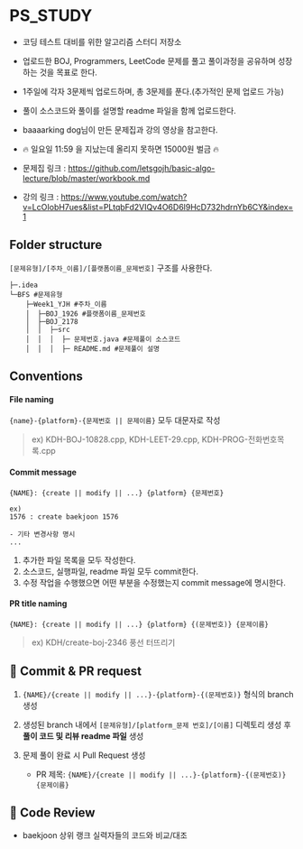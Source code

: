 # PS_STUDY
- 코딩 테스트 대비를 위한 알고리즘 스터디 저장소
- 업로드한 BOJ, Programmers, LeetCode 문제를 풀고 풀이과정을 공유하며 성장하는 것을 목표로 한다.
- 1주일에 각자 3문제씩 업로드하며, 총 3문제를 푼다.(추가적인 문제 업로드 가능)
- 풀이 소스코드와 풀이를 설명할 readme 파일을 함께 업로드한다.
- baaaarking dog님이 만든 문제집과 강의 영상을 참고한다.

- 🔥 일요일 11:59 을 지났는데 올리지 못하면 15000원 벌금 🔥

- 문제집 링크 : https://github.com/letsgojh/basic-algo-lecture/blob/master/workbook.md

- 강의 링크 : https://www.youtube.com/watch?v=LcOIobH7ues&list=PLtqbFd2VIQv4O6D6l9HcD732hdrnYb6CY&index=1


## Folder structure

`[문제유형]/[주차_이름]/[플랫폼이름_문제번호]` 구조를 사용한다.

```
├─.idea
└─BFS #문제유형
    ├─Week1_YJH #주차_이름
    │  ├─BOJ_1926 #플랫폼이름_문제번호
    │  ├─BOJ_2178
    │  │  ├─src
    │  │  │  ├─ 문제번호.java #문제풀이 소스코드
    │  │  │  ├─ README.md #문제풀이 설명

```


## Conventions

#### File naming
`{name}-{platform}-{문제번호 || 문제이름}`
모두 대문자로 작성
  > ex) KDH-BOJ-10828.cpp, KDH-LEET-29.cpp, KDH-PROG-전화번호목록.cpp

#### Commit message
```
{NAME}: {create || modify || ...} {platform} {문제번호}

ex) 
1576 : create baekjoon 1576

- 기타 변경사항 명시
...
```

1. 추가한 파일 목록을 모두 작성한다.
2. 소스코드, 실행파일, readme 파일 모두 commit한다.
3. 수정 작업을 수행했으면 어떤 부분을 수정했는지 commit message에 명시한다.

#### PR title naming
`{NAME}: {create || modify || ...} {platform} {(문제번호)} {문제이름}`
  > ex) KDH/create-boj-2346 풍선 터뜨리기

## 💪 Commit & PR request

1. `{NAME}/{create || modify || ...}-{platform}-{(문제번호)}` 형식의 branch 생성
   
2. 생성된 branch 내에서 `[문제유형]/[platform_문제 번호]/[이름]` 디렉토리 생성 후 **풀이 코드 및 리뷰 readme 파일** 생성

3. 문제 풀이 완료 시 Pull Request 생성
   - PR 제목: `{NAME}/{create || modify || ...}-{platform}-{(문제번호)} {문제이름}`


## 📖 Code Review

- baekjoon 상위 랭크 실력자들의 코드와 비교/대조

